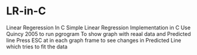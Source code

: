 # LR-in-C
Linear Regeression In C
Simple Linear Regression Implementation in C
Use Quincy 2005 to run pgrogram To show graph with reaal data and Predicted line
Press ESC at in each graph frame to see changes in Predicted Line which tries to fit the data

